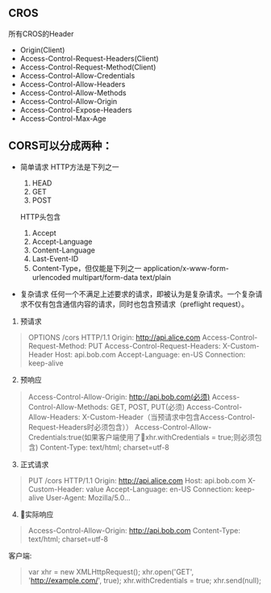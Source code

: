 ## CROS
所有CROS的Header
* Origin(Client)
* Access-Control-Request-Headers(Client)
* Access-Control-Request-Method(Client)
* Access-Control-Allow-Credentials
* Access-Control-Allow-Headers
* Access-Control-Allow-Methods
* Access-Control-Allow-Origin
* Access-Control-Expose-Headers
* Access-Control-Max-Age

## CORS可以分成两种：
* 简单请求
    HTTP方法是下列之一
    1. HEAD
    2. GET
    3. POST  

    HTTP头包含
    1. Accept
    2. Accept-Language
    3. Content-Language
    4. Last-Event-ID
    5. Content-Type，但仅能是下列之一
            application/x-www-form-urlencoded
            multipart/form-data
            text/plain
* 复杂请求
    任何一个不满足上述要求的请求，即被认为是复杂请求。一个复杂请求不仅有包含通信内容的请求，同时也包含预请求（preflight request）。

1. 预请求
>OPTIONS /cors HTTP/1.1
Origin: http://api.alice.com
Access-Control-Request-Method: PUT
Access-Control-Request-Headers: X-Custom-Header
Host: api.bob.com
Accept-Language: en-US
Connection: keep-alive

2. 预响应
>Access-Control-Allow-Origin: http://api.bob.com(必须)
Access-Control-Allow-Methods: GET, POST, PUT(必须)
Access-Control-Allow-Headers: X-Custom-Header（当预请求中包含Access-Control-Request-Headers时必须包含））
Access-Control-Allow-Credentials:true(如果客户端使用了xhr.withCredentials = true;则必须包含)
Content-Type: text/html; charset=utf-8

3. 正式请求
>PUT /cors HTTP/1.1
Origin: http://api.alice.com
Host: api.bob.com
X-Custom-Header: value
Accept-Language: en-US
Connection: keep-alive
User-Agent: Mozilla/5.0...

4. 实际响应
>Access-Control-Allow-Origin: http://api.bob.com
Content-Type: text/html; charset=utf-8

客户端:
>var xhr = new XMLHttpRequest();
xhr.open('GET', 'http://example.com/', true); 
xhr.withCredentials = true; 
xhr.send(null);
